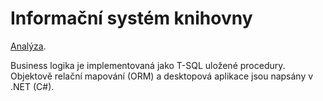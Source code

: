 # Informační systém knihovny

[Analýza](analysis.pdf).

Business logika je implementovaná jako T-SQL uložené procedury. Objektově relační mapování (ORM) a desktopová aplikace jsou napsány v .NET (C#).